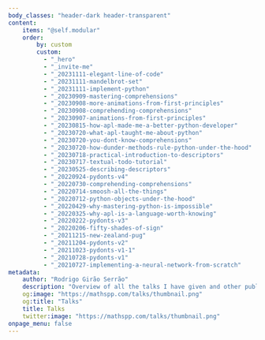 ```yaml
---
body_classes: "header-dark header-transparent"
content:
    items: "@self.modular"
    order:
        by: custom
        custom:
          - "_hero"
          - "_invite-me"
          - "_20231111-elegant-line-of-code"
          - "_20231111-mandelbrot-set"
          - "_20231111-implement-python"
          - "_20230909-mastering-comprehensions"
          - "_20230908-more-animations-from-first-principles"
          - "_20230908-comprehending-comprehensions"
          - "_20230907-animations-from-first-principles"
          - "_20230815-how-apl-made-me-a-better-python-developer"
          - "_20230720-what-apl-taught-me-about-python"
          - "_20230720-you-dont-know-comprehensions"
          - "_20230720-how-dunder-methods-rule-python-under-the-hood"
          - "_20230718-practical-introduction-to-descriptors"
          - "_20230717-textual-todo-tutorial"
          - "_20230525-describing-descriptors"
          - "_20220924-pydonts-v4"
          - "_20220730-comprehending-comprehensions"
          - "_20220714-smoosh-all-the-things"
          - "_20220712-python-objects-under-the-hood"
          - "_20220429-why-mastering-python-is-impossible"
          - "_20220325-why-apl-is-a-language-worth-knowing"
          - "_20220222-pydonts-v3"
          - "_20220206-fifty-shades-of-sign"
          - "_20211215-new-zealand-pug"
          - "_20211204-pydonts-v2"
          - "_20211023-pydonts-v1-1"
          - "_20210728-pydonts-v1"
          - "_20210727-implementing-a-neural-network-from-scratch"
metadata:
    author: "Rodrigo Girão Serrão"
    description: "Overview of all the talks I have given and other public speaking appearances."
    og:image: "https://mathspp.com/talks/thumbnail.png"
    og:title: "Talks"
    title: Talks
    twitter:image: "https://mathspp.com/talks/thumbnail.png"
onpage_menu: false
---
```

